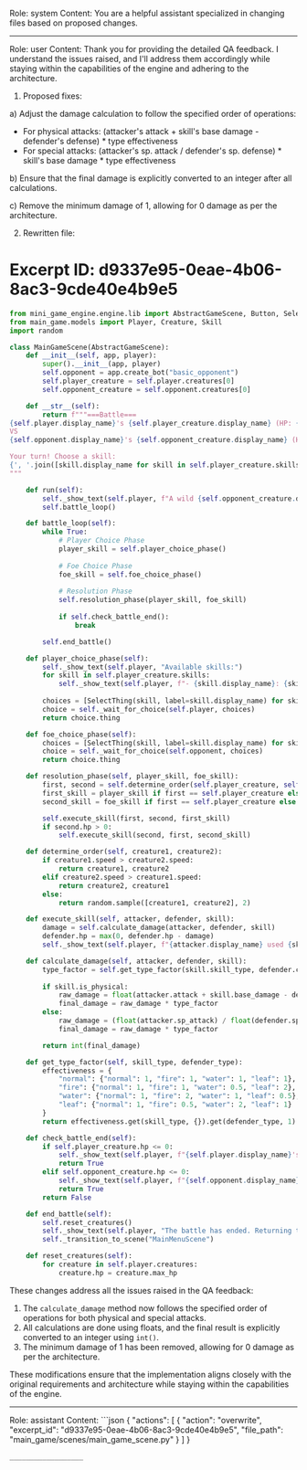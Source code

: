 Role: system
Content: You are a helpful assistant specialized in changing files based on proposed changes.
__________________
Role: user
Content: Thank you for providing the detailed QA feedback. I understand the issues raised, and I'll address them accordingly while staying within the capabilities of the engine and adhering to the architecture.

1. Proposed fixes:

a) Adjust the damage calculation to follow the specified order of operations:
   - For physical attacks: (attacker's attack + skill's base damage - defender's defense) * type effectiveness
   - For special attacks: (attacker's sp. attack / defender's sp. defense) * skill's base damage * type effectiveness

b) Ensure that the final damage is explicitly converted to an integer after all calculations.

c) Remove the minimum damage of 1, allowing for 0 damage as per the architecture.

2. Rewritten file:

# Excerpt ID: d9337e95-0eae-4b06-8ac3-9cde40e4b9e5
```python main_game/scenes/main_game_scene.py
from mini_game_engine.engine.lib import AbstractGameScene, Button, SelectThing
from main_game.models import Player, Creature, Skill
import random

class MainGameScene(AbstractGameScene):
    def __init__(self, app, player):
        super().__init__(app, player)
        self.opponent = app.create_bot("basic_opponent")
        self.player_creature = self.player.creatures[0]
        self.opponent_creature = self.opponent.creatures[0]

    def __str__(self):
        return f"""===Battle===
{self.player.display_name}'s {self.player_creature.display_name} (HP: {self.player_creature.hp}/{self.player_creature.max_hp})
VS
{self.opponent.display_name}'s {self.opponent_creature.display_name} (HP: {self.opponent_creature.hp}/{self.opponent_creature.max_hp})

Your turn! Choose a skill:
{', '.join([skill.display_name for skill in self.player_creature.skills])}
"""

    def run(self):
        self._show_text(self.player, f"A wild {self.opponent_creature.display_name} appeared!")
        self.battle_loop()

    def battle_loop(self):
        while True:
            # Player Choice Phase
            player_skill = self.player_choice_phase()
            
            # Foe Choice Phase
            foe_skill = self.foe_choice_phase()
            
            # Resolution Phase
            self.resolution_phase(player_skill, foe_skill)
            
            if self.check_battle_end():
                break

        self.end_battle()

    def player_choice_phase(self):
        self._show_text(self.player, "Available skills:")
        for skill in self.player_creature.skills:
            self._show_text(self.player, f"- {skill.display_name}: {skill.description}")
        
        choices = [SelectThing(skill, label=skill.display_name) for skill in self.player_creature.skills]
        choice = self._wait_for_choice(self.player, choices)
        return choice.thing

    def foe_choice_phase(self):
        choices = [SelectThing(skill, label=skill.display_name) for skill in self.opponent_creature.skills]
        choice = self._wait_for_choice(self.opponent, choices)
        return choice.thing

    def resolution_phase(self, player_skill, foe_skill):
        first, second = self.determine_order(self.player_creature, self.opponent_creature)
        first_skill = player_skill if first == self.player_creature else foe_skill
        second_skill = foe_skill if first == self.player_creature else player_skill

        self.execute_skill(first, second, first_skill)
        if second.hp > 0:
            self.execute_skill(second, first, second_skill)

    def determine_order(self, creature1, creature2):
        if creature1.speed > creature2.speed:
            return creature1, creature2
        elif creature2.speed > creature1.speed:
            return creature2, creature1
        else:
            return random.sample([creature1, creature2], 2)

    def execute_skill(self, attacker, defender, skill):
        damage = self.calculate_damage(attacker, defender, skill)
        defender.hp = max(0, defender.hp - damage)
        self._show_text(self.player, f"{attacker.display_name} used {skill.display_name}! {defender.display_name} took {damage} damage!")

    def calculate_damage(self, attacker, defender, skill):
        type_factor = self.get_type_factor(skill.skill_type, defender.creature_type)
        
        if skill.is_physical:
            raw_damage = float(attacker.attack + skill.base_damage - defender.defense)
            final_damage = raw_damage * type_factor
        else:
            raw_damage = (float(attacker.sp_attack) / float(defender.sp_defense)) * float(skill.base_damage)
            final_damage = raw_damage * type_factor

        return int(final_damage)

    def get_type_factor(self, skill_type, defender_type):
        effectiveness = {
            "normal": {"normal": 1, "fire": 1, "water": 1, "leaf": 1},
            "fire": {"normal": 1, "fire": 1, "water": 0.5, "leaf": 2},
            "water": {"normal": 1, "fire": 2, "water": 1, "leaf": 0.5},
            "leaf": {"normal": 1, "fire": 0.5, "water": 2, "leaf": 1}
        }
        return effectiveness.get(skill_type, {}).get(defender_type, 1)

    def check_battle_end(self):
        if self.player_creature.hp <= 0:
            self._show_text(self.player, f"{self.player.display_name}'s {self.player_creature.display_name} fainted! You lose!")
            return True
        elif self.opponent_creature.hp <= 0:
            self._show_text(self.player, f"{self.opponent.display_name}'s {self.opponent_creature.display_name} fainted! You win!")
            return True
        return False

    def end_battle(self):
        self.reset_creatures()
        self._show_text(self.player, "The battle has ended. Returning to the main menu.")
        self._transition_to_scene("MainMenuScene")

    def reset_creatures(self):
        for creature in self.player.creatures:
            creature.hp = creature.max_hp
```

These changes address all the issues raised in the QA feedback:

1. The `calculate_damage` method now follows the specified order of operations for both physical and special attacks.
2. All calculations are done using floats, and the final result is explicitly converted to an integer using `int()`.
3. The minimum damage of 1 has been removed, allowing for 0 damage as per the architecture.

These modifications ensure that the implementation aligns closely with the original requirements and architecture while staying within the capabilities of the engine.
__________________
Role: assistant
Content: ```json
{
  "actions": [
    {
      "action": "overwrite",
      "excerpt_id": "d9337e95-0eae-4b06-8ac3-9cde40e4b9e5",
      "file_path": "main_game/scenes/main_game_scene.py"
    }
  ]
}
```
__________________
